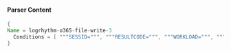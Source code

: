 #### Parser Content
```Java
{
Name = logrhythm-o365-file-write-3
  Conditions = [ """SESSID=""", """RESULTCODE=""", """WORKLOAD=""", """COMMAND=FileModified """, """OBJECT=""" ]
}
```